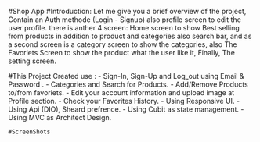 #Shop App
#Introduction:
Let me give you a brief overview of the project, 
Contain an Auth methode (Login - Signup)  also profile screen to edit the user profile.
there is anther 4 screen: Home screen to show Best selling from products  in addition to  product and categories also search bar,
and as a second screen is a category screen to show the categories,
also The Favoriets Screen to show the product what the user like it,
Finally, The setting screen.

#This Project Created use :
    - Sign-In, Sign-Up and Log_out using Email & Password .
    - Categories and Search for Products.
    - Add/Remove Products to/from favoriets.
    - Edit your account information and upload image at Profile section.
    - Check your Favorites History.
    - Using Responsive UI.
    - Using Api (DIO), Sheard prefrence.
    - Using Cubit as state management.
    - Using MVC as Architect Design.
    
    #ScreenShots
    
